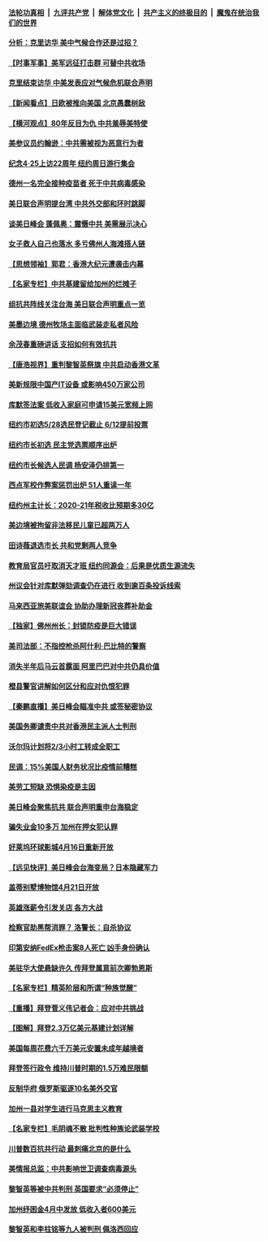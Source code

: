 

####  [法轮功真相](../../../../basic/blob/master/README.md?t=04181402) &nbsp;|&nbsp; [九评共产党](../../../../9ping.md/blob/master/README.md?t=04181402) &nbsp;|&nbsp; [解体党文化](../../../../jtdwh.md/blob/master/README.md?t=04181402)  &nbsp;|&nbsp; [共产主义的终极目的](../../../../gczydzjmd.md/blob/master/README.md?t=04181402) &nbsp;|&nbsp; [魔鬼在统治我们的世界](../../../../mgztzwmdsj.md/blob/master/README.md?t=04181402) 

#### [分析：克里访华 美中气候合作还是过招？](../pages/nsc412/n12887263.md?t=04181402) 

#### [【时事军事】美军远征打击群 可替中共收场](../pages/nsc412/n12885152.md?t=04181402) 

#### [克里结束访华 中美发表应对气候危机联合声明](../pages/nsc412/n12887251.md?t=04181402) 

#### [【新闻看点】日欧被推向美国 北京愚蠢树敌](../pages/nsc412/n12887155.md?t=04181402) 

#### [【横河观点】80年反目为仇 中共羞辱美特使](../pages/nsc412/n12887216.md?t=04181402) 

#### [美参议员约翰逊：中共需被视为恶意行为者](../pages/nsc412/n12887139.md?t=04181402) 

#### [纪念4‧25上访22周年 纽约周日游行集会](../pages/nsc412/n12878757.md?t=04181402) 

#### [德州一名完全接种疫苗者 死于中共病毒感染](../pages/nsc412/n12887060.md?t=04181402) 

#### [美日联合声明提台湾 中共外交部和环时跳脚](../pages/nsc412/n12886876.md?t=04181402) 

#### [谈美日峰会 蓬佩奥：震慑中共 美需展示决心](../pages/nsc412/n12886872.md?t=04181402) 

#### [女子救人自己也落水 多亏佛州人海滩搭人链](../pages/nsc412/n12886779.md?t=04181402) 

#### [【思想领袖】郭君：香港大纪元遭袭击内幕](../pages/nsc412/n12885694.md?t=04181402) 

#### [【名家专栏】中共基建留给加州的烂摊子](../pages/nsc412/n12886526.md?t=04181402) 

#### [组抗共阵线关注台海 美日联合声明重点一览](../pages/nsc412/n12886696.md?t=04181402) 

#### [美墨边境 德州牧场主面临武装走私者风险](../pages/nsc412/n12886535.md?t=04181402) 

#### [余茂春重磅讲话 支招如何有效抗共](../pages/nsc412/n12886577.md?t=04181402) 

#### [【唐浩视界】重判黎智英祭旗 中共启动香港文革](../pages/nsc412/n12885801.md?t=04181402) 

#### [美新规限中国产IT设备 或影响450万家公司](../pages/nsc412/n12885983.md?t=04181402) 

#### [库默签法案 低收入家庭可申请15美元宽频上网](../pages/nsc412/n12886218.md?t=04181402) 

#### [纽约市初选5/28选民登记截止 6/12提前投票](../pages/nsc412/n12886206.md?t=04181402) 

#### [纽约市长初选 民主党选票顺序出炉](../pages/nsc412/n12886167.md?t=04181402) 

#### [纽约市长候选人民调 杨安泽仍排第一](../pages/nsc412/n12886197.md?t=04181402) 

#### [西点军校作弊案惩罚出炉 51人重读一年](../pages/nsc412/n12886179.md?t=04181402) 

#### [纽约州主计长：2020-21年税收比预期多30亿](../pages/nsc412/n12886212.md?t=04181402) 

#### [美边境被拘留非法移民儿童已超两万人](../pages/nsc412/n12886281.md?t=04181402) 

#### [田诗薇退选市长 共和党剩两人竞争](../pages/nsc412/n12886215.md?t=04181402) 

#### [教育局官员吁取消天才班 纽约同源会：后果是优质生源流失](../pages/nsc412/n12886202.md?t=04181402) 

#### [州议会针对库默弹劾调查仍在进行 收到逾百条投诉线索](../pages/nsc412/n12886193.md?t=04181402) 

#### [马来西亚旅美联谊会 协助办理新冠丧葬补助金](../pages/nsc412/n12886190.md?t=04181402) 

#### [【独家】佛州州长：封锁防疫是巨大错误](../pages/nsc412/n12885668.md?t=04181402) 

#### [美司法部：不指控枪杀阿什利·巴比特的警察](../pages/nsc412/n12886189.md?t=04181402) 

#### [消失半年后马云首露面 阿里巴巴对中共仍具价值](../pages/nsc412/n12886253.md?t=04181402) 

#### [橙县警官讲解如何区分和应对仇恨犯罪](../pages/nsc412/n12886095.md?t=04181402) 

#### [【秦鹏直播】美日峰会瞄准中共 或签秘密协议](../pages/nsc412/n12885732.md?t=04181402) 

#### [美国务卿谴责中共对香港民主派人士判刑](../pages/nsc412/n12885969.md?t=04181402) 

#### [沃尔玛计划将2/3小时工转成全职工](../pages/nsc412/n12886049.md?t=04181402) 

#### [民调：15%美国人财务状况比疫情前糟糕](../pages/nsc412/n12886034.md?t=04181402) 

#### [美劳工短缺 恐惧染疫是主因](../pages/nsc412/n12886038.md?t=04181402) 

#### [美日峰会聚焦抗共 联合声明重申台海稳定](../pages/nsc412/n12885495.md?t=04181402) 

#### [骗失业金10多万 加州在押女犯认罪](../pages/nsc412/n12885785.md?t=04181402) 

#### [好莱坞环球影城4月16日重新开放](../pages/nsc412/n12885771.md?t=04181402) 

#### [【远见快评】美日峰会台海变局？日本隐藏军力](../pages/nsc412/n12885679.md?t=04181402) 

#### [盖蒂别墅博物馆4月21日开放](../pages/nsc412/n12885762.md?t=04181402) 

#### [英雄涨薪令引发关店 各方大战](../pages/nsc412/n12885731.md?t=04181402) 

#### [检察官助黑帮消罪？ 洛警长：自杀协议](../pages/nsc412/n12885652.md?t=04181402) 

#### [印第安纳FedEx枪击案8人死亡 凶手身份确认](../pages/nsc412/n12885638.md?t=04181402) 

#### [美驻华大使悬缺许久 传拜登属意前次卿勃恩斯](../pages/nsc412/n12885596.md?t=04181402) 

#### [【名家专栏】精英阶层和所谓“种族觉醒”](../pages/nsc412/n12884834.md?t=04181402) 

#### [【重播】拜登菅义伟记者会：应对中共挑战](../pages/nsc412/n12885127.md?t=04181402) 

#### [【图解】拜登2.3万亿美元基建计划详解](../pages/nsc412/n12885277.md?t=04181402) 

#### [美国每周花费六千万美元安置未成年越境者](../pages/nsc412/n12885433.md?t=04181402) 

#### [拜登签行政令 维持川普时期的1.5万难民限额](../pages/nsc412/n12885455.md?t=04181402) 

#### [反制华府 俄罗斯驱逐10名美外交官](../pages/nsc412/n12885484.md?t=04181402) 

#### [加州一县对学生进行马克思主义教育](../pages/nsc412/n12885553.md?t=04181402) 

#### [【名家专栏】毛阴魂不散 批判性种族论武装学校](../pages/nsc412/n12884809.md?t=04181402) 

#### [川普数百抗共行动 最刺痛北京的是什么](../pages/nsc412/n12885374.md?t=04181402) 

#### [美情报总监：中共影响世卫调查病毒源头](../pages/nsc412/n12885297.md?t=04181402) 

#### [黎智英等被中共判刑 英国要求“必须停止”](../pages/nsc412/n12885347.md?t=04181402) 

#### [加州纾困金4月中发放 低收入者600美元](../pages/nsc412/n12885310.md?t=04181402) 

#### [黎智英和李柱铭等九人被判刑 佩洛西回应](../pages/nsc412/n12885143.md?t=04181402) 

